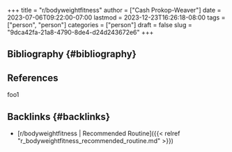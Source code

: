 +++
title = "r/bodyweightfitness"
author = ["Cash Prokop-Weaver"]
date = 2023-07-06T09:22:00-07:00
lastmod = 2023-12-23T16:26:18-08:00
tags = ["person", "person"]
categories = ["person"]
draft = false
slug = "9dca42fa-21a8-4790-8de4-d24d243672e6"
+++

## Bibliography {#bibliography}

## References

<style>.csl-entry{text-indent: -1.5em; margin-left: 1.5em;}</style><div class="csl-bib-body">
</div>

foo1


## Backlinks {#backlinks}

-   [r/bodyweightfitness | Recommended Routine]({{< relref "r_bodyweightfitness_recommended_routine.md" >}})
